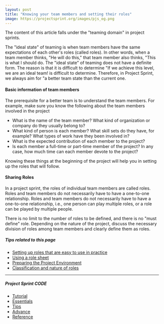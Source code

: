 ```yaml
---
layout: post
title: "Knowing your team members and setting their roles"
image: https://projectsprint.org/images/pjs_og.png
---
```


The content of this article falls under the "teaming domain" in project sprints.

The "ideal state" of teaming is when team members have the same expectations of each other's roles (called roles). In other words, when a team member thinks, "He will do this," that team member also thinks, "This is what I should do. The "ideal state" of teaming does not have a definite form. The reason is that it is difficult to determine "If we achieve this level, we are an ideal team! is difficult to determine. Therefore, in Project Sprint, we always aim for "a better team state than the current one.

#### Basic information of team members

The prerequisite for a better team is to understand the team members. For example, make sure you know the following about the team members involved in the project

- What is the name of the team member? What kind of organization or company do they usually belong to?
- What kind of person is each member? What skill sets do they have, for example? What types of work have they been involved in?
- What is the expected contribution of each member to the project?
- Is each member a full-time or part-time member of the project? In any case, how much time can each member devote to the project?

Knowing these things at the beginning of the project will help you in setting up the roles that will follow.

#### Sharing Roles
In a project sprint, the roles of individual team members are called roles. Roles and team members do not necessarily have to have a one-to-one relationship. Roles and team members do not necessarily have to have a one-to-one relationship, i.e., one person can play multiple roles, or a role can be played by multiple people.

There is no limit to the number of roles to be defined, and there is no "must define" role. Depending on the nature of the project, discuss the necessary division of roles among team members and clearly define them as roles.

##### Tips related to this page
- [Setting up roles that are easy to use in practice](../tips/tips5.md)
- [Using a role sheet](../tips/tips6.md)
- [Preparing the Project Environment](../tips/tips4.md)
- [Classification and nature of roles](../tips/tips13.md)

---

##### Project Sprint CODE
- [Tutorial](../tutorial/index.md)
- [Essentials](../essentials.md)
- [Tips](../tips/index.md)
- [Advance](../advance.md)
- [Reference](../reference.md)
